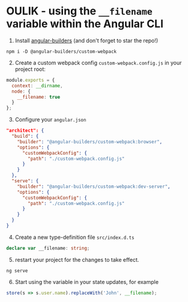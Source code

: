 # OULIK - using the `__filename` variable within the Angular CLI #

1) Install [angular-builders](https://github.com/just-jeb/angular-builders) (and don't forget to star the repo!)
```console
npm i -D @angular-builders/custom-webpack
```

2) Create a custom webpack config `custom-webpack.config.js` in your project root:
```Javascript
module.exports = {
  context: __dirname,
  node: {
    __filename: true
  }
};
```
3) Configure your `angular.json`

```JSON
"architect": {
  "build": {
    "builder": "@angular-builders/custom-webpack:browser",
    "options": {
      "customWebpackConfig": {
        "path": "./custom-webpack.config.js"
      }
    }
  },
  "serve": {
    "builder": "@angular-builders/custom-webpack:dev-server",
    "options": {
      "customWebpackConfig": {
        "path": "./custom-webpack.config.js"
      }
    }
  }
}
```

4) Create a new type-definition file `src/index.d.ts`
```Typescript
declare var __filename: string;
```

5) restart your project for the changes to take effect.
```console
ng serve
```

6) Start using the variable in your state updates, for example
```Typescript
store(s => s.user.name).replaceWith('John', __filename);
```
